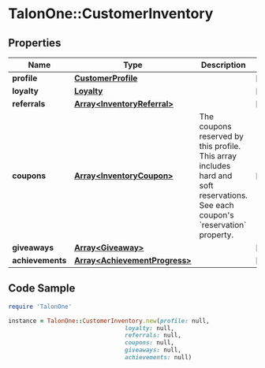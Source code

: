 # TalonOne::CustomerInventory

## Properties

Name | Type | Description | Notes
------------ | ------------- | ------------- | -------------
**profile** | [**CustomerProfile**](CustomerProfile.md) |  | [optional] 
**loyalty** | [**Loyalty**](Loyalty.md) |  | [optional] 
**referrals** | [**Array&lt;InventoryReferral&gt;**](InventoryReferral.md) |  | [optional] 
**coupons** | [**Array&lt;InventoryCoupon&gt;**](InventoryCoupon.md) | The coupons reserved by this profile. This array includes hard and soft reservations. See each coupon&#39;s &#x60;reservation&#x60; property.  | [optional] 
**giveaways** | [**Array&lt;Giveaway&gt;**](Giveaway.md) |  | [optional] 
**achievements** | [**Array&lt;AchievementProgress&gt;**](AchievementProgress.md) |  | [optional] 

## Code Sample

```ruby
require 'TalonOne'

instance = TalonOne::CustomerInventory.new(profile: null,
                                 loyalty: null,
                                 referrals: null,
                                 coupons: null,
                                 giveaways: null,
                                 achievements: null)
```


